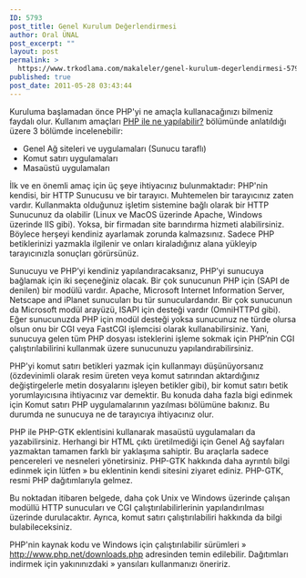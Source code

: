 ```yaml
---
ID: 5793
post_title: Genel Kurulum Değerlendirmesi
author: Oral ÜNAL
post_excerpt: ""
layout: post
permalink: >
  https://www.trkodlama.com/makaleler/genel-kurulum-degerlendirmesi-5793.html
published: true
post_date: 2011-05-28 03:43:44
---
```

Kuruluma başlamadan önce PHP'yi ne amaçla kullanacağınızı bilmeniz faydalı olur. Kullanım amaçları <a href="http://www.trkodlama.com/yazili-dersler/php-yazili-dersler/php-kilavuzu/php-neler-yapabilir-5768.html">PHP ile ne yapılabilir?</a> bölümünde anlatıldığı üzere 3 bölümde incelenebilir:

<ul>
    <li>Genel Ağ siteleri ve uygulamaları (Sunucu taraflı)</li>
    <li>Komut satırı uygulamaları</li>
    <li>Masaüstü uygulamaları</li>
</ul>

İlk ve en önemli amaç için üç şeye ihtiyacınız bulunmaktadır: PHP'nin kendisi, bir HTTP Sunucusu ve bir tarayıcı. Muhtemelen bir tarayıcınız zaten vardır. Kullanmakta olduğunuz işletim sistemine bağlı olarak bir HTTP Sunucunuz da olabilir (Linux ve MacOS üzerinde Apache, Windows üzerinde IIS gibi). Yoksa, bir firmadan site barındırma hizmeti alabilirsiniz. Böylece herşeyi kendiniz ayarlamak zorunda kalmazsınız. Sadece PHP betiklerinizi yazmakla ilgilenir ve onları kiraladığınız alana yükleyip tarayıcınızla sonuçları görürsünüz.

Sunucuyu ve PHP’yi kendiniz yapılandıracaksanız, PHP’yi sunucuya bağlamak için iki seçeneğiniz olacak. Bir çok sunucunun PHP için (SAPI de denilen) bir modülü vardır. Apache, Microsoft Internet Information Server, Netscape and iPlanet sunucuları bu tür sunuculardandır. Bir çok sunucunun da Microsoft modül arayüzü, ISAPI için desteği vardır (OmniHTTPd gibi). Eğer sunucunuzda PHP için modül desteği yoksa sunucunuz ne türde olursa olsun onu bir CGI veya FastCGI işlemcisi olarak kullanabilirsiniz. Yani, sunucuya gelen tüm PHP dosyası isteklerini işleme sokmak için PHP’nin CGI çalıştırılabilirini kullanmak üzere sunucunuzu yapılandırabilirsiniz.

PHP'yi komut satırı betikleri yazmak için kullanmayı düşünüyorsanız (özdevinimli olarak resim üreten veya komut satırından aktardığınız değiştirgelerle metin dosyalarını işleyen betikler gibi), bir komut satırı betik yorumlayıcısına ihtiyacınız var demektir. Bu konuda daha fazla bigi edinmek için Komut satırı PHP uygulamalarının yazılması bölümüne bakınız. Bu durumda ne sunucuya ne de tarayıcıya ihtiyacınız olur.

PHP ile PHP-GTK eklentisini kullanarak masaüstü uygulamaları da yazabilirsiniz. Herhangi bir HTML çıktı üretilmediği için Genel Ağ sayfaları yazmaktan tamamen farklı bir yaklaşıma sahiptir. Bu araçlarla sadece pencereleri ve nesneleri yönetirsiniz. PHP-GTK hakkında daha ayrıntılı bilgi edinmek için lütfen » bu eklentinin kendi sitesini ziyaret ediniz. PHP-GTK, resmi PHP dağıtımlarıyla gelmez.

Bu noktadan itibaren belgede, daha çok Unix ve Windows üzerinde çalışan modüllü HTTP sunucuları ve CGI çalıştırılabilirlerinin yapılandırılması üzerinde durulacaktır. Ayrıca, komut satırı çalıştırılabiliri hakkında da bilgi bulabileceksiniz.

PHP'nin kaynak kodu ve Windows için çalıştırılabilir sürümleri » http://www.php.net/downloads.php adresinden temin edilebilir. Dağıtımları indirmek için yakınınızdaki » yansıları kullanmanızı öneririz.